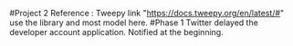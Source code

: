 #Project 2
Reference : Tweepy link "https://docs.tweepy.org/en/latest/#" use the library and most model here.
#Phase 1
Twitter delayed the developer account application. Notified at the beginning.